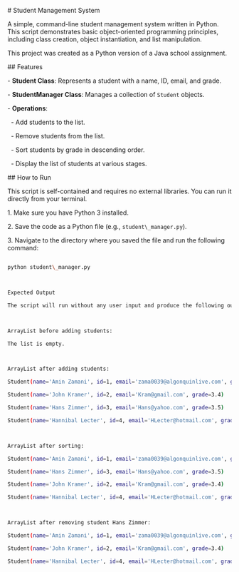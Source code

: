 \# Student Management System



A simple, command-line student management system written in Python. This script demonstrates basic object-oriented programming principles, including class creation, object instantiation, and list manipulation.



This project was created as a Python version of a Java school assignment.



\## Features



\-   **Student Class**: Represents a student with a name, ID, email, and grade.

\-   **StudentManager Class**: Manages a collection of `Student` objects.

\-   **Operations**:

&nbsp;   -   Add students to the list.

&nbsp;   -   Remove students from the list.

&nbsp;   -   Sort students by grade in descending order.

&nbsp;   -   Display the list of students at various stages.



\## How to Run



This script is self-contained and requires no external libraries. You can run it directly from your terminal.



1\.  Make sure you have Python 3 installed.

2\.  Save the code as a Python file (e.g., `student\_manager.py`).

3\.  Navigate to the directory where you saved the file and run the following command:



```bash

python student\_manager.py



Expected Output

The script will run without any user input and produce the following output, demonstrating the functionality of the system:



ArrayList before adding students:

The list is empty.



ArrayList after adding students:

Student(name='Amin Zamani', id=1, email='zama0039@algonquinlive.com', grade=3.9)

Student(name='John Kramer', id=2, email='Kram@gmail.com', grade=3.4)

Student(name='Hans Zimmer', id=3, email='Hans@yahoo.com', grade=3.5)

Student(name='Hannibal Lecter', id=4, email='HLecter@hotmail.com', grade=3.4)



ArrayList after sorting:

Student(name='Amin Zamani', id=1, email='zama0039@algonquinlive.com', grade=3.9)

Student(name='Hans Zimmer', id=3, email='Hans@yahoo.com', grade=3.5)

Student(name='John Kramer', id=2, email='Kram@gmail.com', grade=3.4)

Student(name='Hannibal Lecter', id=4, email='HLecter@hotmail.com', grade=3.4)



ArrayList after removing student Hans Zimmer:

Student(name='Amin Zamani', id=1, email='zama0039@algonquinlive.com', grade=3.9)

Student(name='John Kramer', id=2, email='Kram@gmail.com', grade=3.4)

Student(name='Hannibal Lecter', id=4, email='HLecter@hotmail.com', grade=3.4)



